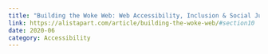 ```yaml
---
title: "Building the Woke Web: Web Accessibility, Inclusion & Social Justice"
link: https://alistapart.com/article/building-the-woke-web/#section10
date: 2020-06
category: Accessibility
---
```

